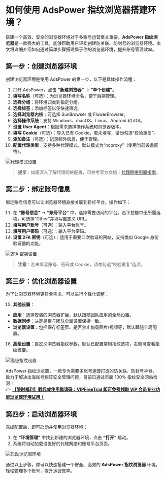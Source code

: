 # 如何使用 AdsPower 指纹浏览器搭建环境？

搭建一个高效、安全的浏览器环境对于多账号运营至关重要。**AdsPower 指纹浏览器**是一款强大的工具，能够帮助用户轻松创建防关联、防封号的浏览器环境。本文将详细介绍如何通过简单步骤搭建属于你的浏览器环境，提升账号管理效率。

## 第一步：创建浏览器环境

创建浏览器环境是使用 AdsPower 的第一步，以下是具体操作流程：

1. 打开 AdsPower，点击 **“新建浏览器”** -> **“单个创建”**。
2. **填写名称**（可选）：为浏览器环境命名，便于后期管理。
3. **选择分组**：将环境归类到指定分组。
4. **选择标签**：添加标签以便快速筛选。
5. **选择浏览器内核**：可选择 SunBrowser 或 FlowerBrowser。
6. **选择操作系统**：支持 Windows、macOS、Linux、Android 和 iOS。
7. **设置 User Agent**：根据需求选择操作系统和浏览器版本。
8. **填写 Cookie**（可选）：导入已有 Cookie，若未填写，请勿勾选“校验重复”。
9. **添加备注**（可选）：记录额外信息，便于管理。
10. **配置代理类型**：支持多种代理模式，默认模式为“noproxy”（使用当前设备网络）。

![代理模式设置](https://198301.xyz/img/80305447628996.webp)

> **提示**：如需深入了解代理网络配置，可参考官方文档：[代理网络配置指南](https://bit.ly/adspower_free)。

## 第二步：绑定账号信息

绑定账号信息可以让浏览器环境直接关联到目标平台，操作如下：

11. 在 **“账号信息”** -> **“账号平台”** 中，选择需要访问的平台。若下拉框中无所需选项，可选择“Other”并填写自定义 URL。
12. **填写用户账号**（可选）：输入平台账号。
13. **填写用户密码**（可选）：输入平台密码。
14. **设置 2FA 密钥**（可选）：适用于需要二次验证的网站，支持类似 Google 身份验证器的功能。

![2FA 密钥设置](https://198301.xyz/img/80169461.webp)

> **注意**：若未填写账号、密码或 Cookie，请勿勾选“校验重复”选项。

## 第三步：优化浏览器设置

为了让浏览器环境更符合需求，可以进行个性化调整：

15. **其他设置**：
   - **应用**：选择安装的浏览器扩展，默认跟随团队应用的全局设置。
   - **数据同步**：决定是否与团队全局设置保持一致。
   - **浏览器设置**：包括保存标签页、是否禁止加载图片/视频等，默认跟随全局配置。

16. **高级设置**：自定义浏览器指纹参数，默认已配置常用指纹选项，右侧可查看指纹概要。

![高级指纹设置](https://198301.xyz/img/02093802505624.webp)

AdsPower 指纹浏览器，一款专为需要多账号运营打造的防关联、防封号神器，致力于解决出海账号矩阵安全管理问题，目前已通过市面 100% 指纹安全网站检测！  
👉 **[【限时福利】戳我或使用邀请码：VIPFreeTrial 即可免费领取 VIP 会员专业功能浏览器环境试用！](https://bit.ly/adspower_free)**

## 第四步：启动浏览器环境

完成配置后，即可启动并使用浏览器环境：

1. 在 **“环境管理”** 中找到新建的浏览器环境，点击 **“打开”** 启动。
2. 系统将自动加载设置好的代理网络和账号平台页面。

![启动浏览器环境](https://198301.xyz/img/57551051681739.webp)

通过以上步骤，你可以快速搭建一个安全、高效的 **AdsPower 指纹浏览器** 环境，轻松管理多个账号，提升运营效率。